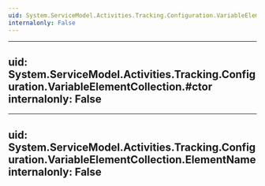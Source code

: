 ```yaml
---
uid: System.ServiceModel.Activities.Tracking.Configuration.VariableElementCollection
internalonly: False
---
```


---
uid: System.ServiceModel.Activities.Tracking.Configuration.VariableElementCollection.#ctor
internalonly: False
---

---
uid: System.ServiceModel.Activities.Tracking.Configuration.VariableElementCollection.ElementName
internalonly: False
---
